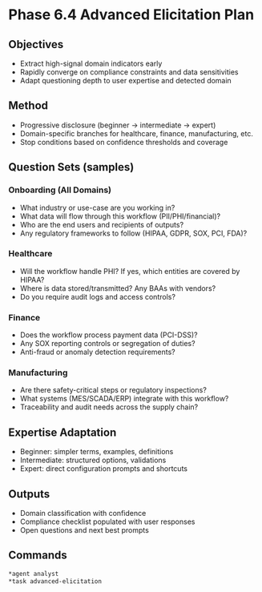# Phase 6.4 Advanced Elicitation Plan

## Objectives

- Extract high-signal domain indicators early
- Rapidly converge on compliance constraints and data sensitivities
- Adapt questioning depth to user expertise and detected domain

## Method

- Progressive disclosure (beginner → intermediate → expert)
- Domain-specific branches for healthcare, finance, manufacturing, etc.
- Stop conditions based on confidence thresholds and coverage

## Question Sets (samples)

### Onboarding (All Domains)

- What industry or use-case are you working in?
- What data will flow through this workflow (PII/PHI/financial)?
- Who are the end users and recipients of outputs?
- Any regulatory frameworks to follow (HIPAA, GDPR, SOX, PCI, FDA)?

### Healthcare

- Will the workflow handle PHI? If yes, which entities are covered by HIPAA?
- Where is data stored/transmitted? Any BAAs with vendors?
- Do you require audit logs and access controls?

### Finance

- Does the workflow process payment data (PCI-DSS)?
- Any SOX reporting controls or segregation of duties?
- Anti-fraud or anomaly detection requirements?

### Manufacturing

- Are there safety-critical steps or regulatory inspections?
- What systems (MES/SCADA/ERP) integrate with this workflow?
- Traceability and audit needs across the supply chain?

## Expertise Adaptation

- Beginner: simpler terms, examples, definitions
- Intermediate: structured options, validations
- Expert: direct configuration prompts and shortcuts

## Outputs

- Domain classification with confidence
- Compliance checklist populated with user responses
- Open questions and next best prompts

## Commands

```bash
*agent analyst
*task advanced-elicitation
```
